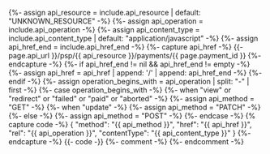{%- assign api_resource = include.api_resource  | default: "UNKNOWN_RESOURCE" -%}
{%- assign api_operation = include.api_operation -%}
{%- assign api_content_type = include.api_content_type | default: "application/javascript" -%}
{%- assign api_href_end = include.api_href_end -%}
{%- capture api_href -%}
{{- page.api_url }}/psp/{{ api_resource }}/payments/{{ page.payment_id }}
{%- endcapture -%}
{%- if api_href_end != nil && api_href_end != empty -%}
    {%- assign api_href = api_href | append: '/' | append: api_href_end -%}
{%- endif -%}
{%- assign operation_begins_with = api_operation | split: "-" | first -%}
{%- case operation_begins_with -%}
    {%- when "view" or "redirect" or "failed" or "paid" or "aborted" -%}
        {%- assign api_method = "GET" -%}
    {%- when "update" -%}
        {%- assign api_method = "PATCH" -%}
    {%- else -%}
        {%- assign api_method = "POST" -%}
{%- endcase -%}
{% capture code -%}
        {
            "method": "{{ api_method }}",
            "href": "{{ api_href }}",
            "rel": "{{ api_operation }}",
            "contentType": "{{ api_content_type }}"
        }
{%- endcapture -%}
{{- code -}}
{%- comment -%}
{%- endcomment -%}
